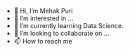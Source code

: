 - 👋 Hi, I’m Mehak Puri 
- 👀 I’m interested in ...
- 🌱 I’m currently learning Data Science. 
- 💞️ I’m looking to collaborate on ...
- 📫 How to reach me 

<!---
mehak-p/mehak-p is a ✨ special ✨ repository because its `README.md` (this file) appears on your GitHub profile.
You can click the Preview link to take a look at your changes.
--->
